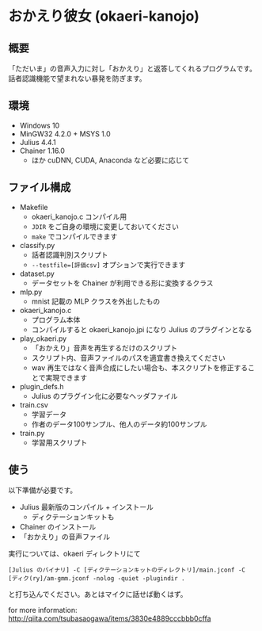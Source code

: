 # おかえり彼女 (okaeri-kanojo)

## 概要

「ただいま」の音声入力に対し「おかえり」と返答してくれるプログラムです。
話者認識機能で望まれない暴発を防ぎます。

## 環境

* Windows 10
* MinGW32 4.2.0 + MSYS 1.0
* Julius 4.4.1
* Chainer 1.16.0
    * ほか cuDNN, CUDA, Anaconda など必要に応じて

## ファイル構成

* Makefile
    * okaeri_kanojo.c コンパイル用
    * `JDIR` をご自身の環境に変更しておいてください
    * `make` でコンパイルできます
* classify.py
    * 話者認識判別スクリプト
    * `--testfile=[評価csv]` オプションで実行できます
* dataset.py
    * データセットを Chainer が利用できる形に変換するクラス
* mlp.py
    * mnist 記載の MLP クラスを外出したもの
* okaeri_kanojo.c
    * プログラム本体
    * コンパイルすると okaeri_kanojo.jpi になり Julius のプラグインとなる
* play_okaeri.py
    * 「おかえり」音声を再生するだけのスクリプト
    * スクリプト内、音声ファイルのパスを適宜書き換えてください
    * wav 再生ではなく音声合成にしたい場合も、本スクリプトを修正することで実現できます
* plugin_defs.h
    * Julius のプラグイン化に必要なヘッダファイル
* train.csv
    * 学習データ
    * 作者のデータ100サンプル、他人のデータ約100サンプル
* train.py
    * 学習用スクリプト

## 使う

以下準備が必要です。

* Julius 最新版のコンパイル + インストール
    * ディクテーションキットも
* Chainer のインストール
* 「おかえり」の音声ファイル

実行については、okaeri ディレクトリにて
```
[Julius のバイナリ] -C [ディクテーションキットのディレクトリ]/main.jconf -C [ディク(ry]/am-gmm.jconf -nolog -quiet -plugindir .
```

と打ち込んでください。あとはマイクに話せば動くはず。

for more information: http://qiita.com/tsubasaogawa/items/3830e4889cccbbb0cffa
